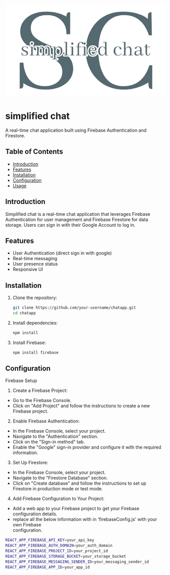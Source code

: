 ![alt text](simplified-chat-logo-nobg.png)
# simplified chat

A real-time chat application built using Firebase Authentication and Firestore.

## Table of Contents

- [Introduction](#introduction)
- [Features](#features)
- [Installation](#installation)
- [Configuration](#configuration)
- [Usage](#usage)

## Introduction

Simplified chat is a real-time chat application that leverages Firebase Authentication for user management and Firebase Firestore for data storage. Users can sign in with their Google Account to log in.

## Features

- User Authentication (direct sign in with google)
- Real-time messaging
- User presence status
- Responsive UI

## Installation

1. Clone the repository:
   ```sh
   git clone https://github.com/your-username/chatapp.git
   cd chatapp

2. Install dependencies:
   ```sh
   npm install

3. Install Firebase:
   ```sh
   npm install firebase

## Configuration
Firebase Setup
1. Create a Firebase Project:
- Go to the Firebase Console.
- Click on "Add Project" and follow the instructions to create a new Firebase project.

2. Enable Firebase Authentication:
- In the Firebase Console, select your project.
- Navigate to the "Authentication" section.
- Click on the "Sign-in method" tab.
- Enable the "Google" sign-in provider and configure it with the required information.
  
3. Set Up Firestore:
- In the Firebase Console, select your project.
- Navigate to the "Firestore Database" section.
- Click on "Create database" and follow the instructions to set up Firestore in production mode   or test mode.

4. Add Firebase Configuration to Your Project:
- Add a web app to your Firebase project to get your Firebase configuration details.
- replace all the below information with in 'firebaseConfig.js' with your own Firebase    
  configuration.
```sh
REACT_APP_FIREBASE_API_KEY=your_api_key
REACT_APP_FIREBASE_AUTH_DOMAIN=your_auth_domain
REACT_APP_FIREBASE_PROJECT_ID=your_project_id
REACT_APP_FIREBASE_STORAGE_BUCKET=your_storage_bucket
REACT_APP_FIREBASE_MESSAGING_SENDER_ID=your_messaging_sender_id
REACT_APP_FIREBASE_APP_ID=your_app_id
